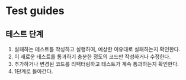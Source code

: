 # Test guides

## 테스트 단계

1. 실패하는 테스트틀 작성하고 실행하여, 예상한 이유대로 실패하는지 확인한다.
2. 이 새로운 테스트를 통과하기 충분한 정도의 코드만 작성하거나 수정한다.
3. 추가하거나 변경된 코드를 리팩터링하고 테스트가 계속 통과하는지 확인한다.
4. 1단계로 돌아간다.
